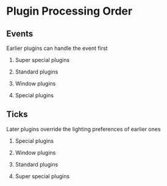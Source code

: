 
# Plugin Processing Order

## Events

Earlier plugins can handle the event first

1. Super special plugins

2. Standard plugins

3. Window plugins

4. Special plugins

## Ticks

Later plugins override the lighting preferences of earlier ones

1. Special plugins

2. Window plugins

3. Standard plugins

4. Super special plugins
